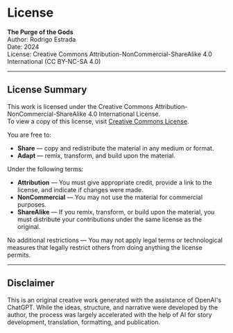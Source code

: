 # License

**The Purge of the Gods**  
Author: Rodrigo Estrada  
Date: 2024  
License: Creative Commons Attribution-NonCommercial-ShareAlike 4.0 International (CC BY-NC-SA 4.0)

---

## License Summary

This work is licensed under the Creative Commons Attribution-NonCommercial-ShareAlike 4.0 International License.  
To view a copy of this license, visit [Creative Commons License](https://creativecommons.org/licenses/by-nc-sa/4.0/).

You are free to:

- **Share** — copy and redistribute the material in any medium or format.
- **Adapt** — remix, transform, and build upon the material.

Under the following terms:

- **Attribution** — You must give appropriate credit, provide a link to the license, and indicate if changes were made.
- **NonCommercial** — You may not use the material for commercial purposes.
- **ShareAlike** — If you remix, transform, or build upon the material, you must distribute your contributions under the same license as the original.

No additional restrictions — You may not apply legal terms or technological measures that legally restrict others from doing anything the license permits.

---

## Disclaimer

This is an original creative work generated with the assistance of OpenAI's ChatGPT. While the ideas, structure, and narrative were developed by the author, the process was largely accelerated with the help of AI for story development, translation, formatting, and publication.
